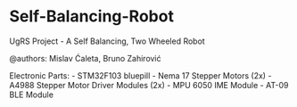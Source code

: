 # Self-Balancing-Robot

UgRS Project - A Self Balancing, Two Wheeled Robot

@authors: Mislav Ćaleta, Bruno Zahirović

Electronic Parts:
    - STM32F103 bluepill
    - Nema 17 Stepper Motors (2x)
    - A4988 Stepper Motor Driver Modules (2x)
    - MPU 6050 IME Module
    - AT-09 BLE Module